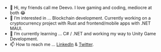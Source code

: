 - 👋 Hi, my friends call me Deevo. I love gaming and coding, mediocre at both 😂
- 👀 I’m interested in ... Blockchain development. Currently working on a cryptocurrency project with Rust and frontend/mobile apps with .NET MAUI.
- 🌱 I’m currently learning ... C# / .NET and working my way to Unity Game Development.
- 📫 How to reach me ... <a href="https://www.linkedin.com/in/V3ND3TTi" target="_blank" rel="noreferrer noopener">LinkedIn</a> & <a href="https://www.twitter.com/V3ND3TTi" target="_blank" rel="noreferrer noopener">Twitter</a>.

<!---
V3ND3TTi/V3ND3TTi is a ✨ special ✨ repository because its `README.md` (this file) appears on your GitHub profile.
You can click the Preview link to take a look at your changes.
--->
